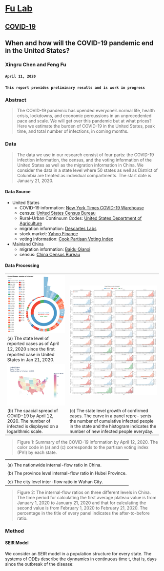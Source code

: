 # [Fu Lab](https://fudab.github.io) <img src="https://fudab.github.io/images/Logo.png" align = "right" alt="" width="50">
## [COVID-19](https://fudab.github.io/covid-19.md)

## When and how will the COVID-19 pandemic end in the United States?
### Xingru Chen and Feng Fu
#### `April 11, 2020`
#### `This report provides preliminary results and is work in progress`

### Abstract
> The COVID-19 pandemic has upended everyone’s normal life, health crisis, lockdowns, and economic percussions in an unprecedented pace and scale. We will get over this pandemic but at what prices? Here we estimate the burden of COVID-19 in the United States, peak time, and total number of infections, in coming months.

### Data
> The data we use in our research consist of four parts: the COVID-19 infection information, the census, and the voting information of the United States as well as the migration information in China. We consider the data in a state level where 50 states as well as District of Columbia are treated as individual compartments. The start date is January 21, 2020.

#### Data Source
* United States
  * COVID-19 information: [New York Times COVID-19 Warehouse](https://github.com/nytimes/covid-19-data)
  * census: [United States Census Bureau](https://simple.wikipedia.org/wiki/List_of_U.S._states_by_population)
  * Rural-Urban Continuum Codes: [United States Department of Agriculture](https://www.ers.usda.gov/data-products/rural-urban-continuum-codes/)
  * migration information: [Descartes Labs](https://github.com/descarteslabs/DL-COVID-19)
  * stock market: [Yahoo Finance](https://finance.yahoo.com/)
  * voting information: [Cook Partisan Voting Index](https://en.wikipedia.org/wiki/Cook_Partisan_Voting_Index)
* Mainland China
  * migration information: [Baidu Qianxi](https://qianxi.baidu.com)
  * census: [China Census Bureau](http://www.chamiji.com)
  
#### Data Processing
<center>
 <table class="tg">
  <tr>
    <th class="tg-cly1"><img width="300" src="./figures_us/US_rose_2020-04-12.png" ></th>
    <th class="tg-cly1" rowspan="3"><img width="400" src="./figures_us/US_conf.png" ></th>
  </tr>
  <tr>
    <td class="tg-cly1">(a) The state level of reported cases as of April 12, 2020 since the ﬁrst reported case in United States in Jan 21, 2020.</td>
  </tr>
  <tr>
    <td class="tg-cly1"><img width="300" src="./figures_us/US_map.png" ></td>
  </tr>
  <tr>
    <td class="tg-cly1">(b) The spacial spread of COVID-19 by April 12, 2020. The number of infected is displayed on a logarithmic scale.</td>
    <td class="tg-cly1">(c) The state level growth of confirmed cases. The curve in a panel repre- sents the number of cumulative infected people in the state and the histogram indicates the number of new infected people everyday.</td>
  </tr>
 </table>
</center>

> Figure 1: Summary of the COVID-19 information by April 12, 2020. The color code in (a) and (c) corresponds to the partisan voting index (PVI) by each state.


<center>
 <table class="tg">
  <tr>
    <th class="tg-cly1"></th>
  </tr>
  <tr>
    <td class="tg-cly1">(a) The nationwide internal-flow ratio in China.</td>
  </tr>
  <tr>
    <td class="tg-cly1"></td>
  </tr>
  <tr>
    <td class="tg-cly1">(b) The province level internal-flow ratio in Hubei Province.</td>
  </tr>
  <tr>
    <td class="tg-0lax"></td>
  </tr>
  <tr>
    <td class="tg-0lax">(c) The city level inter-flow ratio in Wuhan City.</td>
  </tr>
 </table>
</center>

> Figure 2: The internal-flow ratios on three different levels in China. The time period for calculating the first average plateau value is from January 1, 2020 to January 21, 2020 and that for calculating the second value is from February 1, 2020 to February 21, 2020. The percentage in the title of every panel indicates the after-to-before ratio.

### Method

#### SEIR Model
We consider an SEIR model in a population structure for every state. The systems of ODEs describe the dynnamics in continuous time t, that is, days since the outbreak of the disease:

<img src="https://latex.codecogs.com/gif.latex?\begin{aligned}&space;\frac{dS_i(t)}{dt}&space;&&space;=&space;-\beta_i(t)&space;S_i(t)&space;\frac{I_i(t)}{N_i};&space;\\&space;\frac{dE_i(t)}{dt}&space;&&space;=&space;\beta_i(t)&space;S_i(t)&space;\frac{I_i(t)}{N_i}&space;-&space;\sigma_i(t)&space;E_i(t);&space;\\&space;\frac{dI_i(t)}{dt}&space;&&space;=&space;\sigma_i(t)&space;E_i(t)&space;-&space;\gamma_i(t)&space;I_i(t);&space;\\&space;\frac{dR_i(t)}{dt}&space;&&space;=&space;\gamma_i(t)&space;I_i(t).&space;\end{aligned}" align = "left" alt="" width="50">





